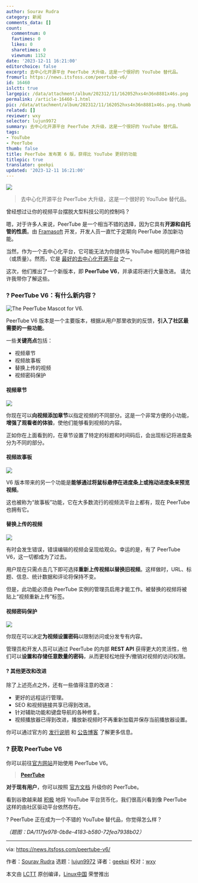 ```yaml
---
author: Sourav Rudra
category: 新闻
comments_data: []
count:
  commentnum: 0
  favtimes: 0
  likes: 0
  sharetimes: 0
  viewnum: 1152
date: '2023-12-11 16:21:00'
editorchoice: false
excerpt: 去中心化开源平台 PeerTube 大升级，这是一个很好的 YouTube 替代品。
fromurl: https://news.itsfoss.com/peertube-v6/
id: 16460
islctt: true
largepic: /data/attachment/album/202312/11/162052hxs4n36n8881x46s.png
permalink: /article-16460-1.html
pic: /data/attachment/album/202312/11/162052hxs4n36n8881x46s.png.thumb.jpg
related: []
reviewer: wxy
selector: lujun9972
summary: 去中心化开源平台 PeerTube 大升级，这是一个很好的 YouTube 替代品。
tags:
- YouTube
- PeerTube
thumb: false
title: PeerTube 发布第 6 版，获得比 YouTube 更好的功能
titlepic: true
translator: geekpi
updated: '2023-12-11 16:21:00'
---
```


![](/data/attachment/album/202312/11/162052hxs4n36n8881x46s.png)



> 
> 去中心化开源平台 PeerTube 大升级，这是一个很好的 YouTube 替代品。
> 
> 
> 


曾经想过让你的视频平台摆脱大型科技公司的控制吗？


嗯，对于许多人来说，PeerTube 是一个相当不错的选择，因为它具有**开源和自托管的性质**。由 [Framasoft](https://framasoft.org/en/) 开发，开发人员一直忙于定期向 PeerTube 添加新功能。


当然，作为一个去中心化平台，它可能无法为你提供与 YouTube 相同的用户体验（或质量）。然而，它是 [最好的去中心化开源平台](https://itsfoss.com/mainstream-social-media-alternaives/) 之一。


这次，他们推出了一个新版本，即 **PeerTube V6**，并承诺将进行大量改进。 请允许我带你了解这些。


### ? PeerTube V6：有什么新内容？


![The PeerTube Mascot for V6.](/data/attachment/album/202312/11/162124km3onzxmvbti64sx.png)


PeerTube V6 版本是一个主要版本，根据从用户那里收到的反馈，**引入了社区最需要的一些功能**。


一些**关键亮点**包括：


* 视频章节
* 视频故事板
* 替换上传的视频
* 视频密码保护


#### 视频章节


![](/data/attachment/album/202312/11/162125rb5pobbbb2400jjp.png)


你现在可以**向视频添加章节**以指定视频的不同部分。这是一个非常方便的小功能，**增强了观看者的体验**，使他们能够看到视频的内容。


正如你在上面看到的，在章节设置了特定的标题和时间码后，会出现标记将进度条分为不同的部分。


#### 视频故事板


![](/data/attachment/album/202312/11/162126djoupysapypyayhx.jpg)


V6 版本带来的另一个功能是**能够通过将鼠标悬停在进度条上或拖动进度条来预览视频**。


这也被称为“故事板”功能，它在大多数流行的视频流平台上都有，现在 PeerTube 也拥有它。


#### 替换上传的视频


![](/data/attachment/album/202312/11/162126r4kc4sq25l5485vu.png)


有时会发生错误，错误编辑的视频会呈现给观众。幸运的是，有了 PeerTube V6，这一切都成为了过去。


用户现在只需点击几下即可选择**重新上传视频以替换旧视频**。这样做时，URL、标题、信息、统计数据和评论将保持不变。


但是，此功能必须由 PeerTube 实例的管理员启用才能工作。被替换的视频将被贴上“视频重新上传”标签。


#### 视频密码保护


![](/data/attachment/album/202312/11/162127gti8tzfj2lq93atp.png)


你现在可以决定**为视频设置密码**以限制访问或分发专有内容。


管理员和开发人员可以通过 PeerTube 的内部 **REST API** 获得更大的灵活性，他们可以**设置和存储任意数量的密码**，从而更轻松地授予/撤销对视频的访问权限。


#### ?️ 其他更改和改进


除了上述亮点之外，还有一些值得注意的改进：


* 更好的远程运行管理。
* SEO 和视频链接共享已得到改进。
* 针对辅助功能和键盘导航的各种修复。
* 视频播放器已得到改进，播放新视频时不再重新加载并保存当前播放器设置。


你可以通过官方的 [发行说明](https://github.com/Chocobozzz/PeerTube/releases/tag/v6.0.0) 和 [公告博客](https://joinpeertube.org/news/release-6.0) 了解更多信息。


### ? 获取 PeerTube V6


你可以前往[官方网站](https://joinpeertube.org/)开始使用 PeerTube V6。



> 
> **[PeerTube](https://joinpeertube.org/)**
> 
> 
> 


**对于现有用户**，你可以按照 [官方文档](https://docs.joinpeertube.org/install/any-os) 升级你的 PeerTube。


看到谷歌越来越 [积极](https://news.itsfoss.com/youtube-firefox/) 地将 YouTube 平台货币化，我们很高兴看到像 PeerTube 这样的由社区驱动平台依然存在。


? PeerTube 正在成为一个不错的 YouTube 替代品，你觉得怎么样？


*（题图：DA/117fe978-0b8e-4183-b580-72fea7938b02）*




---


via: <https://news.itsfoss.com/peertube-v6/>


作者：[Sourav Rudra](https://news.itsfoss.com/author/sourav/) 选题：[lujun9972](https://github.com/lujun9972) 译者：[geekpi](https://github.com/geekpi) 校对：[wxy](https://github.com/wxy)


本文由 [LCTT](https://github.com/LCTT/TranslateProject) 原创编译，[Linux中国](https://linux.cn/) 荣誉推出